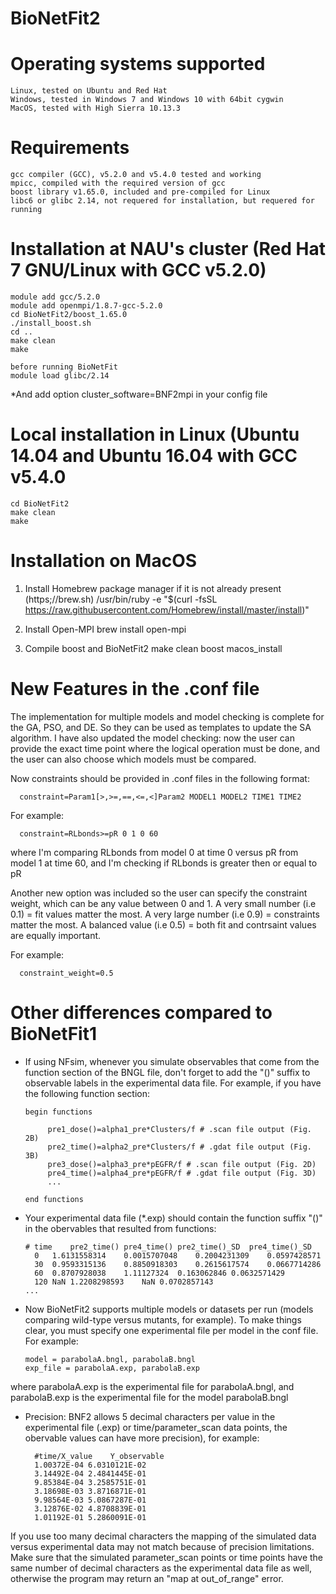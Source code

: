 # BioNetFit2

# Operating systems supported

	Linux, tested on Ubuntu and Red Hat
	Windows, tested in Windows 7 and Windows 10 with 64bit cygwin
	MacOS, tested with High Sierra 10.13.3
	
# Requirements

	gcc compiler (GCC), v5.2.0 and v5.4.0 tested and working
	mpicc, compiled with the required version of gcc
	boost library v1.65.0, included and pre-compiled for Linux
	libc6 or glibc 2.14, not requered for installation, but requered for running

# Installation at NAU's cluster (Red Hat 7 GNU/Linux with GCC v5.2.0)

	module add gcc/5.2.0
	module add openmpi/1.8.7-gcc-5.2.0
	cd BioNetFit2/boost_1.65.0
	./install_boost.sh
	cd ..
	make clean
	make

	before running BioNetFit
	module load glibc/2.14

*And add option cluster_software=BNF2mpi in your config file

# Local installation in Linux (Ubuntu 14.04 and Ubuntu 16.04 with GCC v5.4.0

	cd BioNetFit2
	make clean
	make

# Installation on MacOS
1. Install Homebrew package manager if it is not already present (https;//brew.sh)
	/usr/bin/ruby -e "$(curl -fsSL https://raw.githubusercontent.com/Homebrew/install/master/install)"

2. Install Open-MPI
	brew install open-mpi
	
3. Compile boost and BioNetFit2
	make clean boost macos_install


# New Features in the .conf file

The implementation for multiple models and model checking is complete for the GA, PSO, and DE. So they can be used as templates to update the SA algorithm.
I have also updated the model checking: now the user can provide the exact time point where the logical operation must be done, and the user can also choose which models must be compared.

Now constraints should be provided in .conf files in the following format:

      constraint=Param1[>,>=,==,<=,<]Param2 MODEL1 MODEL2 TIME1 TIME2

For example:

      constraint=RLbonds>=pR 0 1 0 60

where I'm comparing RLbonds from model 0 at time 0 versus pR from model 1 at time 60, and I'm checking if RLbonds is greater then or equal to pR



Another new option was included so the user can specify the constraint weight, which can be any value between 0 and 1.
A very small number (i.e 0.1) = fit values matter the most. 
A very large number (i.e 0.9) = constraints matter the most.
A balanced value (i.e 0.5) = both fit and contrsaint values are equally important.

For example:

      constraint_weight=0.5



# Other differences compared to BioNetFit1

- If using NFsim, whenever you simulate observables that come from the function section of the BNGL file, don't forget to add the "()" suffix to observable labels in the experimental data file. For example, if you have the following function section:

      begin functions

           pre1_dose()=alpha1_pre*Clusters/f # .scan file output (Fig. 2B)
           pre2_time()=alpha2_pre*Clusters/f # .gdat file output (Fig. 3B)
           pre3_dose()=alpha3_pre*pEGFR/f # .scan file output (Fig. 2D)
           pre4_time()=alpha4_pre*pEGFR/f # .gdat file output (Fig. 3D)
           ...

      end functions


- Your experimental data file (*.exp) should contain the function suffix "()" in the obervables that resulted from functions:

      #	time	pre2_time()	pre4_time()	pre2_time()_SD	pre4_time()_SD
      	0	1.6131558314	0.0015707048	0.2004231309	0.0597428571
      	30	0.9593315136	0.8850918303	0.2615617574	0.0667714286
      	60	0.8707928038	1.11127324	0.163062846	0.0632571429
      	120	NaN	1.2208298593	NaN	0.0702857143
      ...


- Now BioNetFit2 supports multiple models or datasets per run (models comparing wild-type versus mutants, for example). To make things clear, you must specify one experimental file per model in the conf file. For example:

      model = parabolaA.bngl, parabolaB.bngl
      exp_file = parabolaA.exp, parabolaB.exp

where parabolaA.exp is the experimental file for parabolaA.bngl, and parabolaB.exp is the experimental file for the model parabolaB.bngl

- Precision: BNF2 allows 5 decimal characters per value in the experimental file (.exp) or time/parameter_scan data points, the obervable values can have more precision), for example: 

        #time/X_value    Y_observable
        1.00372E-04	6.0310121E-02
        3.14492E-04	2.4841445E-01
        9.85384E-04	3.2585751E-01
        3.18698E-03	3.8716871E-01
        9.98564E-03	5.0867287E-01
        3.12876E-02	4.8708839E-01
        1.01192E-01	5.2860091E-01

If you use too many decimal characters the mapping of the simulated data versus experimental data may not match because of precision limitations. 
Make sure that the simulated parameter_scan points or time points have the same number of decimal characters as the experimental data file as well, otherwise the program may return an "map at out_of_range" error.
